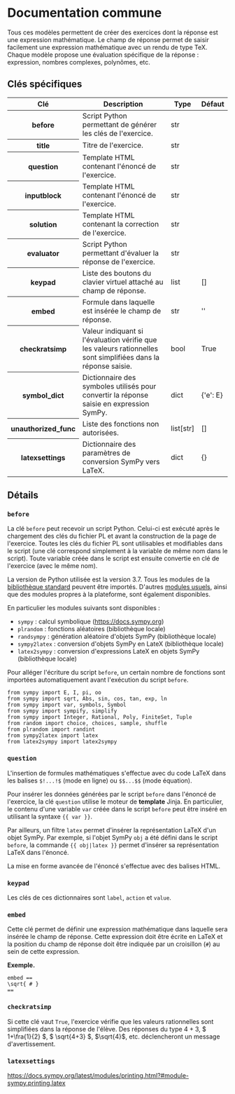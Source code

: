 # Documentation commune

Tous ces modèles permettent de créer des exercices dont la réponse est une expression mathématique. Le champ de réponse permet de saisir facilement une expression mathématique avec un rendu de type TeX. Chaque modèle propose une évaluation spécifique de la réponse : expression, nombres complexes, polynômes, etc.

## Clés spécifiques

          
<table class="table">
<thead>
<tr>
<th scope="col">Clé</th>
<th scope="col">Description</th>
<th scope="col">Type</th>
<th scope="col">Défaut</th>
</tr>
</thead>
<tbody>

<tr>
<th scope="row"> before </th>
<td> Script Python permettant de générer les clés de l'exercice. </td>
<td> str </td>
<td>  </td>
</tr>

<tr>
<th scope="row"> title </th>
<td> Titre de l'exercice. </td>
<td> str </td>
<td>  </td>
</tr>

<tr>
<th scope="row"> question </th>
<td> Template HTML contenant l'énoncé de l'exercice. </td>
<td> str </td>
<td>  </td>
</tr>

<tr>
<th scope="row"> inputblock </th>
<td> Template HTML contenant l'énoncé de l'exercice. </td>
<td> str </td>
<td>  </td>
</tr>

<tr>
<th scope="row"> solution </th>
<td> Template HTML contenant la correction de l'exercice. </td>
<td> str </td>
<td>  </td>
</tr>

<tr>
<th scope="row"> evaluator </th>
<td> Script Python permettant d'évaluer la réponse de l'exercice. </td>
<td> str </td>
<td>  </td>
</tr>

<tr>
<th scope="row"> keypad </th>
<td> Liste des boutons du clavier virtuel attaché au champ de réponse. </td>
<td> list </td>
<td> [] </td>
</tr>

<tr>
<th scope="row"> embed </th>
<td> Formule dans laquelle est insérée le champ de réponse. </td>
<td> str </td>
<td> '' </td>
</tr>

<tr>
<th scope="row"> checkratsimp </th>
<td> Valeur indiquant si l'évaluation vérifie que les valeurs rationnelles sont simplifiées dans la réponse saisie. </td>
<td> bool </td>
<td> True </td>
</tr>

<tr>
<th scope="row"> symbol_dict </th>
<td> Dictionnaire des symboles utilisés pour convertir la réponse saisie en expression SymPy. </td>
<td> dict </td>
<td> {'e': E} </td>
</tr>

<tr>
<th scope="row"> unauthorized_func </th>
<td> Liste des fonctions non autorisées. </td>
<td> list[str] </td>
<td> [] </td>
</tr>

<tr>
<th scope="row"> latexsettings </th>
<td> Dictionnaire des paramètres de conversion SymPy vers LaTeX. </td>
<td> dict </td>
<td> {} </td>
</tr>

</tbody>
</table>

## Détails

### `before`

La clé `before` peut recevoir un script Python. Celui-ci est exécuté après le chargement des clés du fichier PL et avant la construction de la page de l'exercice. Toutes les clés du fichier PL sont utilisables et modifiables dans le script (une clé correspond simplement à la variable de même nom dans le script). Toute variable créée dans le script est ensuite convertie en clé de l'exercice (avec le même nom).

La version de Python utilisée est la version 3.7. Tous les modules de la [bibliothèque standard](https://docs.python.org/fr/3/library/index.html) peuvent être importés. D'autres [modules usuels](https://documentationpl.readthedocs.io/fr/latest/technic_doc/modules_sandbox.md), ainsi que des modules propres à la plateforme, sont également disponibles.

En particulier les modules suivants sont disponibles :
  * `sympy` : calcul symbolique (https://docs.sympy.org)
  * `plrandom` : fonctions aléatoires (bibliothèque locale)
  * `randsympy` : génération aléatoire d'objets SymPy (bibliothèque locale)
  * `sympy2latex` : conversion d'objets SymPy en LateX (bibliothèque locale)
  * `latex2sympy` : conversion d'expressions LateX en objets SymPy (bibliothèque locale)

Pour alléger l'écriture du script `before`, un certain nombre de fonctions sont importées automatiquement avant l'exécution du script `before`.

```
from sympy import E, I, pi, oo
from sympy import sqrt, Abs, sin, cos, tan, exp, ln
from sympy import var, symbols, Symbol
from sympy import sympify, simplify
from sympy import Integer, Rational, Poly, FiniteSet, Tuple
from random import choice, choices, sample, shuffle
from plrandom import randint
from sympy2latex import latex
from latex2sympy import latex2sympy
```

### `question`

L'insertion de formules mathématiques s'effectue avec du code LaTeX dans les balises `$!...!$` (mode en ligne) ou `$$...$$` (mode équation).

Pour insérer les données générées par le script `before` dans l'énoncé de l'exercice, la clé `question` utilise le moteur de **template** Jinja. En particulier, le contenu d'une variable `var` créée dans le script `before` peut être inséré en utilisant la syntaxe `{{ var }}`.

Par ailleurs, un filtre `latex` permet d'insérer la représentation LaTeX d'un objet SymPy. Par exemple, si l'objet SymPy `obj` a été défini dans le script `before`, la commande `{{ obj|latex }}` permet d'insérer sa représentation LaTeX dans l'énoncé.

La mise en forme avancée de l'énoncé s'effectue avec des balises HTML.

### `keypad`

Les clés de ces dictionnaires sont `label`, `action` et `value`.

### `embed`

Cette clé permet de définir une expression mathématique dans laquelle sera insérée le champ de réponse. Cette expression doit être écrite en LaTeX et la position du champ de réponse doit être indiquée par un croisillon (`#`) au sein de cette expression.

**Exemple.**
```
embed ==
\sqrt{ # }
==
```

### `checkratsimp`

Si cette clé vaut `True`, l'exercice vérifie que les valeurs rationnelles sont simplifiées dans la réponse de l'élève. Des réponses du type $4+3$, $ 1+\fra{1}{2} $, $ \sqrt{4+3} $, $\sqrt{4}$, etc. déclencheront un message d'avertissement.

### `latexsettings`

https://docs.sympy.org/latest/modules/printing.html?#module-sympy.printing.latex
